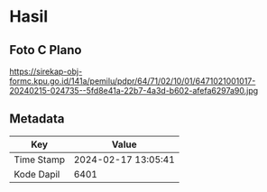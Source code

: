 # Hasil

## Foto C Plano

https://sirekap-obj-formc.kpu.go.id/141a/pemilu/pdpr/64/71/02/10/01/6471021001017-20240215-024735--5fd8e41a-22b7-4a3d-b602-afefa6297a90.jpg


## Metadata

| Key        | Value               |
| ---------- | ------------------- |
| Time Stamp | 2024-02-17 13:05:41 |
| Kode Dapil | 6401                |



